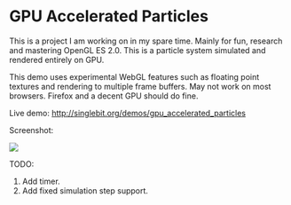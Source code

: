 # GPU Accelerated Particles

This is a project I am working on in my spare time. Mainly for fun, research and mastering OpenGL ES 2.0. This is a particle system simulated and rendered entirely on GPU.

This demo uses experimental WebGL features such as floating point textures and rendering to multiple frame buffers. May not work on most browsers. Firefox and a decent GPU should do fine.

Live demo: http://singlebit.org/demos/gpu_accelerated_particles

Screenshot:

![](https://github.com/VisViva/GPUAcceleratedParticles/blob/master/screenshots/screenshot.jpg)

TODO:

1. Add timer.
2. Add fixed simulation step support.
